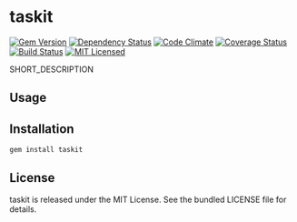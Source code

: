 taskit
=========

[![Gem Version](https://img.shields.io/gem/v/taskit.svg)](https://rubygems.org/gems/taskit)
[![Dependency Status](https://img.shields.io/gemnasium/akerl/taskit.svg)](https://gemnasium.com/akerl/taskit)
[![Code Climate](https://img.shields.io/codeclimate/github/akerl/taskit.svg)](https://codeclimate.com/github/akerl/taskit)
[![Coverage Status](https://img.shields.io/coveralls/akerl/taskit.svg)](https://coveralls.io/r/akerl/taskit)
[![Build Status](https://img.shields.io/travis/akerl/taskit.svg)](https://travis-ci.org/akerl/taskit)
[![MIT Licensed](https://img.shields.io/badge/license-MIT-green.svg)](https://tldrlegal.com/license/mit-license)

SHORT_DESCRIPTION

## Usage

## Installation

    gem install taskit

## License

taskit is released under the MIT License. See the bundled LICENSE file for details.


